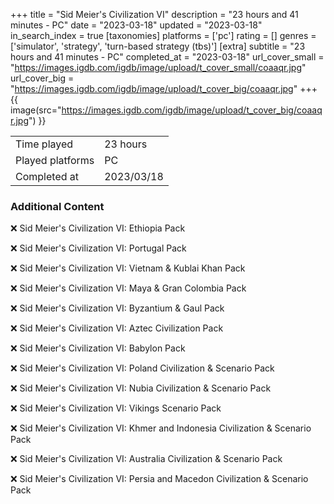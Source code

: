 +++
title = "Sid Meier's Civilization VI"
description = "23 hours and 41 minutes - PC"
date = "2023-03-18"
updated = "2023-03-18"
in_search_index = true
[taxonomies]
platforms = ['pc']
rating = []
genres = ['simulator', 'strategy', 'turn-based strategy (tbs)']
[extra]
subtitle = "23 hours and 41 minutes - PC"
completed_at = "2023-03-18"
url_cover_small = "https://images.igdb.com/igdb/image/upload/t_cover_small/coaaqr.jpg"
url_cover_big = "https://images.igdb.com/igdb/image/upload/t_cover_big/coaaqr.jpg"
+++
{{ image(src="https://images.igdb.com/igdb/image/upload/t_cover_big/coaaqr.jpg") }}

|              |            |
| ------------ | ---------- |
| Time played  | 23 hours |
| Played platforms    | PC |
| Completed at | 2023/03/18 |



### Additional Content


❌ Sid Meier's Civilization VI: Ethiopia Pack

❌ Sid Meier's Civilization VI: Portugal Pack

❌ Sid Meier's Civilization VI: Vietnam & Kublai Khan Pack

❌ Sid Meier's Civilization VI: Maya & Gran Colombia Pack

❌ Sid Meier's Civilization VI: Byzantium & Gaul Pack

❌ Sid Meier's Civilization VI: Aztec Civilization Pack

❌ Sid Meier's Civilization VI: Babylon Pack

❌ Sid Meier's Civilization VI: Poland Civilization & Scenario Pack

❌ Sid Meier's Civilization VI: Nubia Civilization & Scenario Pack

❌ Sid Meier's Civilization VI: Vikings Scenario Pack

❌ Sid Meier's Civilization VI: Khmer and Indonesia Civilization & Scenario Pack

❌ Sid Meier's Civilization VI: Australia Civilization & Scenario Pack

❌ Sid Meier's Civilization VI: Persia and Macedon Civilization & Scenario Pack

